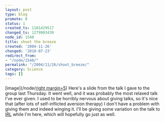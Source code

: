 ```yaml
---
layout: post
type: blog
promote: 0
status: 1
created_ts: 1101429517
changed_ts: 1279903439
node_id: 1540
title: shoot the breeze
created: '2004-11-26'
changed: '2010-07-23'
redirect_from:
- "/node/1540/"
permalink: "/2004/11/26/shoot_breeze/"
category: Science
tags: []
---
```

[image](/node/[right margin=5](image:1539)) Here's a slide from the talk I gave to the group last Thursday.  It went well, and it was probably the most relaxed talk I've ever given.  I used to be horribly nervous about giving talks, so it's nice that (after lots of self-inflicted aversion therapy) I don't have a problem with giving them and indeed winging it.  I'll be giving some variation on the talk to [IRL](http://www.irl.cri.nz/) while I'm here, which will hopefully go just as well.
<!--break-->
